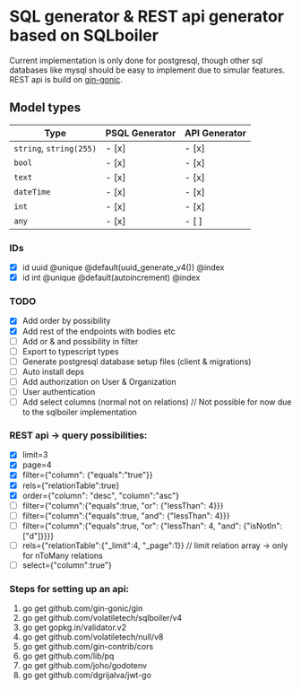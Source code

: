 # SQL generator & REST api generator based on SQLboiler

Current implementation is only done for postgresql, though other sql databases like mysql should be easy to implement due to simular features. REST api is build on [gin-gonic](github.com/gin-gonic/gin).

## Model types

| Type                    | PSQL Generator | API Generator |
| ----------------------- | -------------- | ------------- |
| `string`, `string(255)` | - [x]          | - [x]         |
| `bool`                  | - [x]          | - [x]         |
| `text`                  | - [x]          | - [x]         |
| `dateTime`              | - [x]          | - [x]         |
| `int`                   | - [x]          | - [x]         |
| `any`                   | - [x]          | - [ ]         |

### IDs

- [x] id uuid @unique @default(uuid_generate_v4()) @index
- [x] id int @unique @default(autoincrement) @index

### TODO

- [x] Add order by possibility
- [x] Add rest of the endpoints with bodies etc
- [ ] Add or & and possibility in filter
- [ ] Export to typescript types
- [ ] Generate postgresql database setup files (client & migrations)
- [ ] Auto install deps
- [ ] Add authorization on User & Organization
- [ ] User authentication
- [ ] Add select columns (normal not on relations) // Not possible for now due to the sqlboiler implementation

### REST api -> query possibilities:

- [x] limit=3
- [x] page=4
- [x] filter={"column": {"equals":"true"}}
- [x] rels={"relationTable":true}
- [x] order={"column": "desc", "column":"asc"}
- [ ] filter={"column":{"equals":true, "or": {"lessThan": 4}}}
- [ ] filter={"column":{"equals":true, "and": {"lessThan": 4}}}
- [ ] filter={"column":{"equals":true, "or": {"lessThan": 4, "and": {"isNotIn": ["d"]}}}}
- [ ] rels={"relationTable":{"\_limit":4, "\_page":1}} // limit relation array -> only for nToMany relations
- [ ] select={"column":true"}

### Steps for setting up an api:

1. go get github.com/gin-gonic/gin
2. go get github.com/volatiletech/sqlboiler/v4
3. go get gopkg.in/validator.v2
4. go get github.com/volatiletech/null/v8
5. go get github.com/gin-contrib/cors
6. go get github.com/lib/pq
7. go get github.com/joho/godotenv
8. go get github.com/dgrijalva/jwt-go
